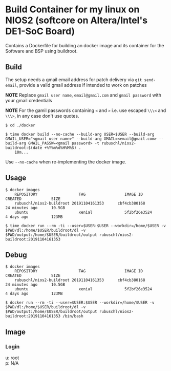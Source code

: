 # Build Container for my linux on NIOS2 (softcore on Altera/Intel's DE1-SoC Board)

Contains a Dockerfile for building an docker image and its container for the Software and BSP using buildroot.


## Build

The setup needs a gmail email address for patch delivery via ``git send-email``, provide a valid gmail address if intended to work on patches  

**NOTE** Replace ``gmail user name``, ``email@gmail.com`` and ``gmail password`` with your gmail credentials  

**NOTE** For the gamil passwords containing ``<`` and ``>`` i.e. use escaped ``\\\<`` and ``\\\>``, in any case don't use quotes.  

```
$ cd ./docker

$ time docker build --no-cache --build-arg USER=$USER --build-arg GMAIL_USER="<gmail user name>" --build-arg GMAIL=<email@gmail.com> --build-arg GMAIL_PASSW=<gmail password> -t rubuschl/nios2-buildroot:$(date +%Y%m%d%H%M%S) .
    10m...
```

Use ```--no-cache``` when re-implementing the docker image.


## Usage

```
$ docker images
    REPOSITORY                  TAG                 IMAGE ID            CREATED             SIZE
    rubuschl/nios2-buildroot 20191104161353      cbf4cb380168        24 minutes ago      10.5GB
    ubuntu                      xenial              5f2bf26e3524        4 days ago          123MB

$ time docker run --rm -ti --user=$USER:$USER --workdir=/home/$USER -v $PWD/dl:/home/$USER/buildroot/dl -v $PWD/output:/home/$USER/buildroot/output rubuschl/nios2-buildroot:20191104161353
```

## Debug

```
$ docker images
    REPOSITORY                  TAG                 IMAGE ID            CREATED             SIZE
    rubuschl/nios2-buildroot 20191104161353      cbf4cb380168        24 minutes ago      10.5GB
    ubuntu                      xenial              5f2bf26e3524        4 days ago          123MB

$ docker run --rm -ti --user=$USER:$USER --workdir=/home/$USER -v $PWD/dl:/home/$USER/buildroot/dl -v $PWD/output:/home/$USER/buildroot/output rubuschl/nios2-buildroot:20191104161353 /bin/bash
```


## Image

### Login

u: root  
p: N/A  


